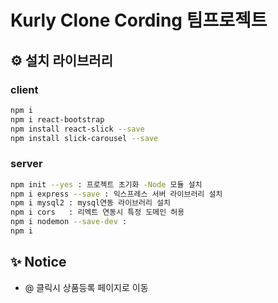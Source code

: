 # Kurly Clone Cording 팀프로젝트


## ⚙️ 설치 라이브러리 
### client
```bash
npm i
npm i react-bootstrap
npm install react-slick --save
npm install slick-carousel --save
```

### server
```bash
npm init --yes : 프로젝트 초기화 -Node 모듈 설치
npm i express --save : 익스프레스 서버 라이브러리 설치
npm i mysql2 : mysql연동 라이브러리 설치
npm i cors   : 리엑트 연동시 특정 도메인 허용
npm i nodemon --save-dev : 
npm i
```

## ✨ Notice
- @ 클릭시 상품등록 페이지로 이동


